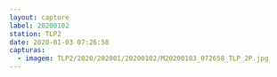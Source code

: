 ```yaml
---
layout: capture
label: 20200102
station: TLP2
date: 2020-01-03 07:26:58
capturas:
  - imagem: TLP2/2020/202001/20200102/M20200103_072658_TLP_2P.jpg
---
```

